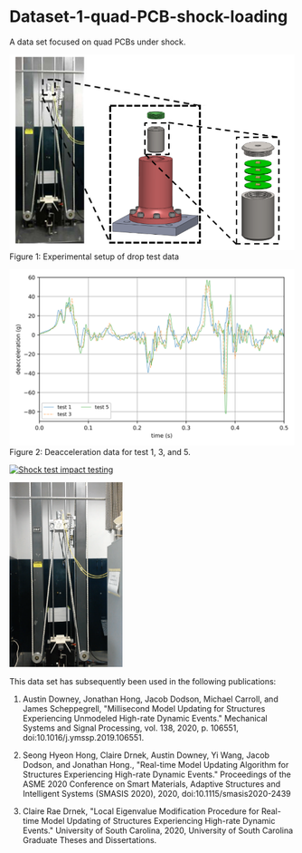 # Dataset-1-quad-PCB-shock-loading
A data set focused on quad PCBs under shock.

![plot](./images/test_setup.png)
Figure 1: Experimental setup of drop test data

![plot](./images/candata.png)
Figure 2: Deacceleration data for test 1, 3, and 5. 

<a href="{https://www.youtube.com/watch?v=Azxv1YyBkQw&ab_channel=ARTS-LabattheUniversityofSouthCarolina}" title="Link Title"><img src="{./images/cshock_test_system.png}" alt="Shock test impact testing" /></a>

<img src="images/shock_test_system.png" alt="drawing" width="200"/>



This data set has subsequently been used in the following publications:
1. Austin Downey, Jonathan Hong, Jacob Dodson, Michael Carroll, and James Scheppegrell, "Millisecond Model Updating for Structures Experiencing Unmodeled High-rate Dynamic Events." Mechanical Systems and Signal Processing, vol. 138, 2020, p. 106551, doi:10.1016/j.ymssp.2019.106551.

1. Seong Hyeon Hong, Claire Drnek, Austin Downey, Yi Wang, Jacob Dodson, and Jonathan Hong., "Real-time Model Updating Algorithm for Structures Experiencing High-rate Dynamic Events." Proceedings of the ASME 2020 Conference on Smart Materials, Adaptive Structures and Intelligent Systems (SMASIS 2020), 2020, doi:10.1115/smasis2020-2439

1. Claire Rae Drnek, "Local Eigenvalue Modification Procedure for Real-time Model Updating of Structures Experiencing High-rate Dynamic Events." University of South Carolina, 2020, University of South Carolina Graduate Theses and Dissertations.






















